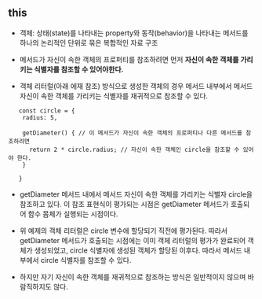   ## this

  - 객체: 상태(state)를 나타내는 property와 동작(behavior)을 나타내는 메서드를 하나의 논리적인 단위로 묶은 복합적인 자료 구조

  - 메서드가 자신이 속한 객체의 프로퍼티를 참조하려면 먼저 <b><underline>자신이 속한 객체를 가리키는 식별자를 참조할 수 있어야한다.</underline></b>

  - 객체 리터럴(아래 에재 참조) 방식으로 생성한 객체의 경우 메서드 내부에서 메서드 자신이 속한 객체를 가리키는 식별자를 재귀적으로 참조할 수 있다.

  ```
     const circle = {
	  radius: 5,

	  getDiameter() { // 이 메서드가 자신이 속한 객체의 프로퍼티나 다른 메서드를 참조하려면
		return 2 * circle.radius; // 자신이 속한 객체인 circle을 참조할 수 있어야 한다.
	  }
	
     }
  ```

  - getDiameter 메서드 내에서 메서드 자신이 속한 객체를 가리키는 식별자 circle을 참조하고 있다. 이 참조 표현식이 <underline>평가되는 시점은 getDiameter 메서드가 호출되어 함수 몸체가 실행되는 시점이다. </underline>

  - 위 예제의 객체 리터럴은 circle 변수에 할당되기 직전에 평가된다. 따라서 getDiameter 메서드가 호출되는 시점에는 이미 객체 리터럴의 평가가 완료되어 객체가 생성되었고, circle 식별자에 생성된 객체가 할당된 이후다. 따라서 메서드 내부에서 circle 식별자를 참조할 수 있다. 

  - 하지만 자기 자신이 속한 객체를 재귀적으로 참조하는 방식은 일반적이지 않으며 바람직하지도 않다.
